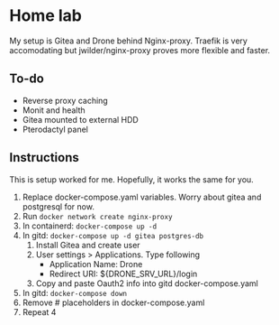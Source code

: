 # Home lab

My setup is Gitea and Drone behind Nginx-proxy.
Traefik is very accomodating but jwilder/nginx-proxy proves more flexible and faster.

## To-do

* Reverse proxy caching
* Monit and health
* Gitea mounted to external HDD
* Pterodactyl panel

## Instructions

This is setup worked for me. Hopefully, it works the same for you.

1. Replace docker-compose.yaml variables. Worry about gitea and postgresql for now.
1. Run `docker network create nginx-proxy`
3. In containerd: `docker-compose up -d`
4. In gitd: `docker-compose up -d gitea postgres-db`
    1. Install Gitea and create user
    2. User settings > Applications. Type following
        * Application Name: Drone
        * Redirect URI: ${DRONE_SRV_URL}/login
    3. Copy and paste Oauth2 info into gitd docker-compose.yaml
5. In gitd: `docker-compose down`
6. Remove # placeholders in docker-compose.yaml
7. Repeat 4